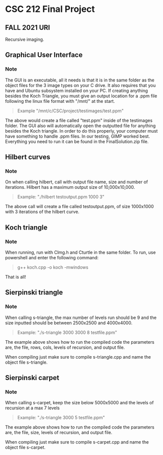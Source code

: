 # CSC 212 Final Project
## FALL 2021 URI
Recursive imaging.

## Graphical User Interface
### Note
The GUI is an executable, all it needs is that it is in the same folder as the object files for the 3 image types on your C drive. It also requires that you have
and Ubuntu subsystem installed on your PC. If creating anything besides the Koch Triangle, you must give an output location for a .ppm 
file following the linux file format with "/mnt/" at the start.
>Example "/mnt/c/CSC/project/testimages/test.ppm"
>
The above would create a file called "test.ppm" inside of the testimages folder. The GUI also will automatically open the outputted file for anything besides
the Koch triangle. In order to do this properly, your computer must have something to handle .ppm files. In our testing, GIMP worked best. Everything you need to run it
can be found in the FinalSolution.zip file.

## Hilbert curves
### Note
On when calling hilbert, call with output file name, size and number of iterations. Hilbert has a maximum output size of 10,000x10,000.
>Example: "./hilbert testoutput.ppm 1000 3"
>
The above call will create a file called testoutput.ppm, of size 1000x1000 with 3 iterations of the hilbert curve.

## Koch triangle
### Note 
When running, run with Clmg.h and Cturtle in the same folder. To run, use powershell and enter the following command:
>g++ koch.cpp -o koch -mwindows
>
That is all! 

## Sierpinski triangle
### Note
When calling s-triangle, the max number of levels run should be 9 and the size inputted should be between 2500x2500 and 4000x4000.
>Example: "./s-triangle 3000 3000 8 testfile.ppm"
>
The example above shows how to run the compiled code the parameters are, the file, rows, cols, levels of recursion, and output file.
>
When compiling just make sure to compile s-triangle.cpp and name the object file s-triangle.

## Sierpinski carpet
### Note
When calling s-carpet, keep the size below 5000x5000 and the levels of recursion at a max 7 levels
>Example: "./s-triangle 3000 5 testfile.ppm"
>
The example above shows how to run the compiled code the parameters are, the file, size, levels of recursion, and output file.
>
When compiling just make sure to compile s-carpet.cpp and name the object file s-carpet.
